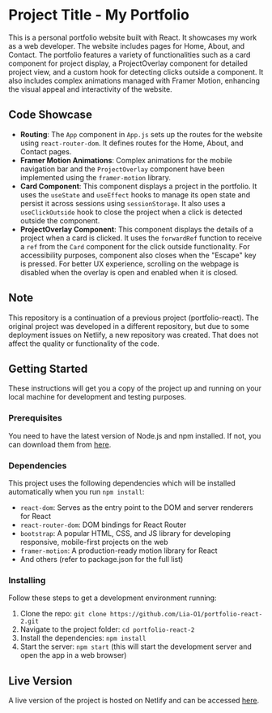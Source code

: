 # Project Title - My Portfolio
This is a personal portfolio website built with React. It showcases my work as a web developer. The website includes pages for Home, About, and Contact. The portfolio features a variety of functionalities such as a card component for project display, a ProjectOverlay component for detailed project view, and a custom hook for detecting clicks outside a component. It also includes complex animations managed with Framer Motion, enhancing the visual appeal and interactivity of the website.

## Code Showcase
- **Routing**: The `App` component in `App.js` sets up the routes for the website using `react-router-dom`. It defines routes for the Home, About, and Contact pages.
- **Framer Motion Animations**: Complex animations for the mobile navigation bar and the `ProjectOverlay` component have been implemented using the `framer-motion` library.
- **Card Component**: This component displays a project in the portfolio. It uses the `useState` and `useEffect` hooks to manage its open state and persist it across sessions using `sessionStorage`. It also uses a  `useClickOutside` hook to close the project when a click is detected outside the component.
- **ProjectOverlay Component**: This component displays the details of a project when a card is clicked. It uses the `forwardRef` function to receive a `ref` from the `Card` component for the click outside functionality. For accessibility purposes, component also closes when the "Escape" key is pressed. For better UX experience, scrolling on the webpage is disabled when the overlay is open and enabled when it is closed.

## Note
This repository is a continuation of a previous project (portfolio-react). The original project was developed in a different repository, but due to some deployment issues on Netlify, a new repository was created. That does not affect the quality or functionality of the code.

## Getting Started
These instructions will get you a copy of the project up and running on your local machine for development and testing purposes.

### Prerequisites
You need to have the latest version of Node.js and npm installed. If not, you can download them from [here](https://nodejs.org/en/download).

### Dependencies
This project uses the following dependencies which will be installed automatically when you run `npm install`:
- `react-dom`: Serves as the entry point to the DOM and server renderers for React
- `react-router-dom`: DOM bindings for React Router
- `bootstrap`: A popular HTML, CSS, and JS library for developing responsive, mobile-first projects on the web
- `framer-motion`: A production-ready motion library for React
- And others (refer to package.json for the full list)

### Installing
Follow these steps to get a development environment running:
1. Clone the repo: `git clone https://github.com/Lia-O1/portfolio-react-2.git`
2. Navigate to the project folder: `cd portfolio-react-2`
3. Install the dependencies: `npm install`
4. Start the server: `npm start` (this will start the development server and open the app in a web browser)

## Live Version
A live version of the project is hosted on Netlify and can be accessed [here](https://oswebdev.dev/).
